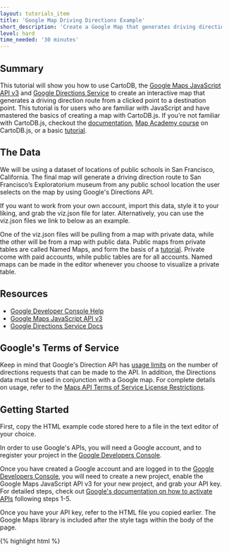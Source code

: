 ```yaml
---
layout: tutorials_item
title: 'Google Map Driving Directions Example'
short_description: 'Create a Google Map that generates driving directions from a point'
level: hard
time_needed: '30 minutes'
---
```


## Summary
This tutorial will show you how to use CartoDB, the [Google Maps JavaScript API v3](https://developers.google.com/maps/documentation/javascript/tutorial) and [Google Directions Service](https://developers.google.com/maps/documentation/javascript/directions) to create an interactive map that generates a driving direction route from a clicked point to a destination point. This tutorial is for users who are familiar with JavaScript and have mastered the basics of creating a map with CartoDB.js. If you're not familiar with CartoDB.js, checkout the [documentation](http://docs.cartodb.com/cartodb-platform/cartodb-js.html), [Map Academy course](http://academy.cartodb.com/courses/03-cartodbjs-ground-up.html) on CartoDB.js, or a basic [tutorial](http://docs.cartodb.com/tutorials/create_map_cartodbjs.html).

## The Data
We will be using a dataset of locations of public schools in San Francisco, California. The final map will generate a driving direction route to San Francisco’s Exploratorium museum from any public school location the user selects on the map by using Google's Directions API.

If you want to work from your own account, import this data, style it to your liking, and grab the viz.json file for later. Alternatively, you can use the viz.json files we link to below as an example. 

One of the viz.json files will be pulling from a map with private data, while the other will be from a map with public data. Public maps from private tables are called Named Maps, and form the basis of a [tutorial](http://docs.cartodb.com/tutorials/named_maps.html). Private come with paid accounts, while public tables are for all accounts. Named maps can be made in the editor whenever you choose to visualize a private table.

## Resources
* [Google Developer Console Help](https://developers.google.com/console/help/new)
* [Google Maps JavaScript API v3](https://developers.google.com/maps/documentation/javascript/tutorial)
* [Google Directions Service Docs](https://developers.google.com/maps/documentation/javascript/directions)

## Google's Terms of Service
Keep in mind that Google's Direction API has [usage limits](https://developers.google.com/maps/documentation/directions/#Limits) on the number of directions requests that can be made to the API. In addition, the Directions data must be used in conjunction with a Google map. For complete details on usage, refer to the [Maps API Terms of Service License Restrictions](https://developers.google.com/maps/terms#section_10_12).

## Getting Started 
First, copy the HTML example code stored here to a file in the text editor of your choice. 

In order to use Google's APIs, you will need a Google account, and to register your project in the [Google Developers Console](https://console.developers.google.com/). 

Once you have created a Google account and are logged in to the [Google Developers Console](https://console.developers.google.com/), you will need to create a new project, enable the Google Maps JavaScript API v3 for your new project, and grab your API key. For detailed steps, check out [Google's documentation on how to activate APIs](https://developers.google.com/console/help/new/#activatingapis) following steps 1-5.

Once you have your API key, refer to the HTML file you copied earlier. The Google Maps library is included after the style tags within the body of the page.

{% highlight html %}
  <body>
    <div id="map"></div>

    <!-- include google maps library -->
    <script type="text/javascript" src="https://maps.googleapis.com/maps/api/js?key=INSERTYOURKEYHERE"></script>

    <!-- include cartodb.js library -->
    <script src="http://libs.cartocdn.com.s3.amazonaws.com/cartodb.js/v3/3.11/cartodb.js"></script>
{% endhighlight %}

Within the script tag for the Google Maps library, replace “INSERTYOURKEYHERE” with your API key.

## The Map
Let's walk through the code. 

Within the head tag of the HTML document, we have included some basic CSS styles for our map to render it as full screen, and we also included the CartoDB stylesheet.

{% highlight html %}
<style>
  html, body, #map {
    height: 100%;
    padding: 0;
    margin: 0;
  }
</style>
{% endhighlight %}

Within the body of the page, we have an empty div element with an id of “map,” which we will use to store our map. 

{% highlight html %}
<div id="map"></div>
{% endhighlight %}

We create our map and the JavaScript to generate the driving directions within the last script tag. A variable called `map` stores our map as an object so we can apply methods to it. The function `main()` will generate our map and driving directions and is called when the page is loaded.

This line of code creates our new Google Map:

{% highlight javascript %}
map = new google.maps.Map(document.getElementById("map"), myOptions); 
{% endhighlight %}

It takes our div element "map" and the options stored in the variable "myOptions," such as the coordinates that center our map, the zoom level and the type of Google Map we want.

Directions are calculated using a `DirectionsService` object, which makes requests to the Google Maps API Directions Service and returns completed results, which are handled via the `DirectionsRenderer` object.

{% highlight javascript %}
// Create services for later rendering of directions
var directionsDisplay = new google.maps.DirectionsRenderer();
directionsDisplay.setMap(map);
var directionsService = new google.maps.DirectionsService();
{% endhighlight %}

We will be generating directions to one location, the [Exploratorium](http://www.exploratorium.edu/).

{% highlight javascript %}
// The location of the Exploratorium
var exploratorium = new google.maps.LatLng(37.801434, -122.397561);
{% endhighlight %}

Our CartoDB data is stored within our viz.json data layer which we add to our map. Take a look at the JavaScript that generates our map and directions before we break this code down into it's smaller parts.

{% highlight javascript %}

// Our CartoDB visualization
var vizjson_url = "http://documentation.cartodb.com/api/v2/viz/4a885510-d6fb-11e4-aedb-0e4fddd5de28/viz.json";

cartodb.createLayer(map, vizjson_url)
       .addTo(map)
       .done(function(layers) {
              
          var subLayer = layers.getSubLayer(0);
                
        subLayer.setInteraction(true); // Interaction for that layer must be enabled
        cdb.vis.Vis.addCursorInteraction(map, subLayer); // undo with removeCursorInteraction

        // Setup our event when an object is clicked
        layers.on('featureClick', function(e, latlng, pos, data){

            var school = new google.maps.LatLng(latlng[0], latlng[1]);

            // our DirectionsRequest
            var request = {
                origin : school,
                destination : exploratorium,
                travelMode : google.maps.TravelMode.DRIVING
            };

            // use route method to generate directions
            directionsService.route(request, function(response, status) {
                if (status == google.maps.DirectionsStatus.OK) {
                directionsDisplay.setDirections(response);
                }
            });
        );
    });
{% endhighlight %}

When a user selects a school location by clicking on one of the points on our map, we grab the coordinates generated by the `featureClick()` event and pass those coordinates to the Google Directions Service to generate the driving directions route. We enable interactivity for our CartoDB data layer and undo interaction for each data point when the user selects a new location. 

{% highlight javascript %}
subLayer.setInteraction(true); // Interaction for that layer must be enabled
cdb.vis.Vis.addCursorInteraction(map, subLayer); // undo with removeCursorInteraction

// Setup our event when an object is clicked
layers.on('featureClick', function(e, latlng, pos, data){
              
// store the location of the clicked school
var school = new google.maps.LatLng(latlng[0], latlng[1]);
{% endhighlight %}

In order to generate driving directions, we must send a request to the Google Directions Service using the `route()` method. Our request includes the origin of our trip, which is set to the clicked school, our destination which we set as the Exploratorium coordinates, and our [Travel Mode](https://developers.google.com/maps/documentation/javascript/directions#TravelModes). In this case, we want driving directions although Google provides other travel modes including bicycling and walking.

{% highlight javascript %}
// our DirectionsRequest
var request = {
    origin : school,
    destination : exploratorium,
    travelMode : google.maps.TravelMode.DRIVING
};
{% endhighlight %}

We pass our request to the Google `DirectionsService` object to generate the directions.

{% highlight javascript %}
// use route method to generate directions
directionsService.route(request, function(response, status) {
if (status == google.maps.DirectionsStatus.OK) {
directionsDisplay.setDirections(response);
    }
});
{% endhighlight %}

Earlier, we set the directionsDisplay to draw on our map using setMap(), which will draw the route once it is generated by Google Directions API.

{% highlight javascript %}
directionsDisplay.setMap(map);
{% endhighlight %}

This example works with private tables and generates directions based on the position the user clicks. If you need to generate directions from exact locations in your database, your dataset must be public. 

When a user selects a school location by clicking on one of the points on the map, we use a SQL query to get the latitude and longitude coordinates for the school from the CartoDB public dataset. We pass the coordinates to the Google Directions Service in order to generate the driving directions.

Here is the full code if you need directions generated from exact locations in your dataset.

{% highlight html %}
// Our CartoDB visualization
var vizjson_url = "http://documentation.cartodb.com/api/v2/viz/9f645d04-da1b-11e4-9cd9-0e0c41326911/viz.json";

cartodb.createLayer(map, vizjson_url)
       .addTo(map)
       .done(function(layers) {
          
    var subLayer = layers.getSubLayer(0);
            
    // Change our SQL applied to the layer to include Lat and Lon values in the response
    subLayer.set({"interactivity":"cartodb_id, lon, lat", "sql": "SELECT *, ST_X(the_geom) lon, ST_Y(the_geom) lat FROM schools_public_pt"})
            
    subLayer.setInteraction(true); // Interaction for that layer must be enabled
    cdb.vis.Vis.addCursorInteraction(map, subLayer); // undo with removeCursorInteraction

    // Setup our event when an object is clicked
    layers.on('featureClick', function(e, latlng, pos, data){
              
    // store the location of the clicked school
    var school = new google.maps.LatLng(data.lat, data.lon);

    // our DirectionsRequest
    var request = {
        origin : school,
        destination : exploratorium,
        travelMode : google.maps.TravelMode.DRIVING
    };

    // use route method to generate directions
    directionsService.route(request, function(response, status) {
        if (status == google.maps.DirectionsStatus.OK) {
          directionsDisplay.setDirections(response);
              }
          });
        });
    });
{% endhighlight %}

That's it! For more information on Google's Directions Service, check out [Google's detailed documentation](https://developers.google.com/maps/documentation/javascript/directions).
